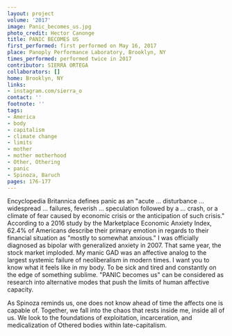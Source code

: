 ```yaml
---
layout: project
volume: '2017'
image: Panic_becomes_us.jpg
photo_credit: Hector Canonge
title: PANIC BECOMES US
first_performed: first performed on May 16, 2017
place: Panoply Performance Laboratory, Brooklyn, NY
times_performed: performed twice in 2017
contributor: SIERRA ORTEGA
collaborators: []
home: Brooklyn, NY
links:
- instagram.com/sierra_o
contact: ''
footnote: ''
tags:
- America
- body
- capitalism
- climate change
- limits
- mother
- mother motherhood
- Other, Othering
- panic
- Spinoza, Baruch
pages: 176-177
---
```


Encyclopedia Britannica defines panic as an "acute … disturbance … widespread … failures, feverish … speculation followed by a … crash, or a climate of fear caused by economic crisis or the anticipation of such crisis." According to a 2016 study by the Marketplace Economic Anxiety Index, 62.4% of Americans describe their primary emotion in regards to their financial situation as "mostly to somewhat anxious." I was officially diagnosed as bipolar with generalized anxiety in 2007. That same year, the stock market imploded. My manic GAD was an affective analog to the largest systemic failure of neoliberalism in modern times. I want you to know what it feels like in my body. To be sick and tired and constantly on the edge of something sublime. "PANIC becomes us" can be considered as research into alternative modes that push the limits of human affective capacity.

As Spinoza reminds us, one does not know ahead of time the affects one is capable of. Together, we fall into the chaos that rests inside me, inside all of us. We look to the foundations of exploitation, incarceration, and medicalization of Othered bodies within late-capitalism.
